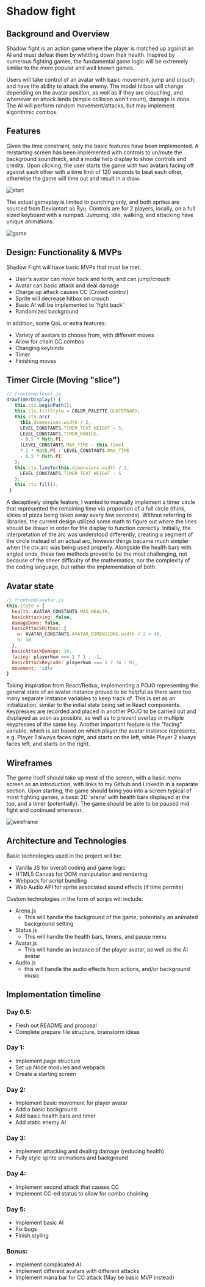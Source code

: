 # Shadow fight
## Background and Overview
Shadow fight is an action game where the player is matched up against an AI and must defeat them by whittling down their health. Inspired by numerous fighting games, the fundamental game logic will be extremely similar to the more popular and well known games.

Users will take control of an avatar with basic movement, jump and crouch, and have the ability to attack the enemy. The model hitbox will change depending on the avatar position, as well as if they are crouching, and whenever an attack lands (simple collision won't count), damage is done. The AI will perform random movement/attacks, but may implement algorithmic combos.

## Features
Given the time constraint, only the basic features have been implemented. A re/starting screen has been implemented with controls to un/mute the background soundtrack, and a modal help display to show controls and credits. Upon clicking, the user starts the game with two avatars facing off against each other with a time limit of 120 seconds to beat each other, otherwise the game will time out and result in a draw. 

![start](https://github.com/dowinterfor6/shadow-fight/blob/master/docs/images/starting_page.png)

The actual gameplay is limited to punching only, and both sprites are sourced from Deviantart as Ryu. Controls are for 2 players, locally, on a full sized keyboard with a numpad. Jumping, idle, walking, and attacking have unique animations.

![game](https://github.com/dowinterfor6/shadow-fight/blob/master/docs/gifs/gameplay2.gif)

## Design: Functionality & MVPs
Shadow Fight will have basic MVPs that must be met:
* User's avatar can move back and forth, and can jump/crouch
* Avatar can basic attack and deal damage
* Charge up attack causes CC (Crowd control)
* Sprite will decrease hitbox on crouch
* Basic AI will be implemented to 'fight back'
* Randomized background

In addition, some QoL or extra features:
* Variety of avatars to choose from, with different moves
* Allow for chain CC combos
* Changing keybinds
* Timer
* Finishing moves

## Timer Circle (Moving "slice")
```Javascript
// frontend/level.js
drawTimerDisplay() {
   this.ctx.beginPath();
   this.ctx.fillStyle = COLOR_PALETTE.QUATERNARY;
   this.ctx.arc(
     this.dimensions.width / 2,
     LEVEL_CONSTANTS.TIMER_TEXT_HEIGHT - 5,
     LEVEL_CONSTANTS.TIMER_RADIUS,
     - 0.5 * Math.PI,
     (LEVEL_CONSTANTS.MAX_TIME - this.time)
     * 2 * Math.PI / LEVEL_CONSTANTS.MAX_TIME
     - 0.5 * Math.PI
   );
   this.ctx.lineTo(this.dimensions.width / 2,
     LEVEL_CONSTANTS.TIMER_TEXT_HEIGHT - 5
   );
   this.ctx.fill();
 }
```
A deceptively simple feature, I wanted to manually implement a timer circle that represented the remaining time via proportion of a full circle (think, slices of pizza being taken away every few seconds). Without referring to libraries, the current design utilized some math to figure out where the lines should be drawn in order for the display to function correctly. Initially, the interpretation of the arc was understood differently, creating a segment of the circle instead of an actual arc, however things became much simpler when the ctx.arc was being used properly. Alongside the health bars with angled ends, these two methods proved to be the most challenging, not because of the sheer difficulty of the mathematics, nor the complexity of the coding language, but rather the implementation of both.

## Avatar state
```Javascript
// frontend/avatar.js
this.state = {
  health: AVATAR_CONSTANTS.MAX_HEALTH,
  basicAttacking: false,
  damageDone: false,
  basicAttackHitbox: {
    w: AVATAR_CONSTANTS.AVATAR_DIMENSIONS.width / 2 + 40,
    h: 10
  },
  basicAttackDamage: 10,
  facing: playerNum === 1 ? 1 : -1,
  basicAttackKeycode: playerNum === 1 ? 74 : 97,
  movement: 'idle'
}
```
Taking inspiration from React/Redux, implementing a POJO representing the general state of an avatar instance proved to be helpful as there were too many separate instance variables to keep track of. This is set as an initialization, similar to the initial state being set in React components. Keypresses are recorded and placed in another POJO to be carried out and displayed as soon as possible, as well as to prevent overlap in multiple keypresses of the same key. Another important feature is the "facing" variable, which is set based on which player the avatar instance represents, e.g. Player 1 always faces right, and starts on the left, while Player 2 always faces left, and starts on the right.

## Wireframes
The game itself should take up most of the screen, with a basic menu screen as an introduction, with links to my Github and LinkedIn in a separate section. Upon starting, the game should bring you into a screen typical of most fighting games, a basic 2D 'arena' with health bars displayed at the top, and a timer (potentially). The game should be able to be paused mid fight and continued whenever. 

![wireframe](https://github.com/dowinterfor6/shadow-fight/blob/master/docs/images/Screenshot_20190515_162146.png)

## Architecture and Technologies
Basic technologies used in the project will be:
* Vanilla JS for overall coding and game logic
* HTML5 Canvas for DOM manipulation and rendering
* Webpack for script bundling
* Web Audio API for sprite associated sound effects (if time permits)

Custom technologies in the form of scrips will include:
* Arena.js
  * This will handle the background of the game, potentially an animated background setting 
* Status.js
  * This will handle the health bars, timers, and pause menu
* Avatar.js
  * This will handle an instance of the player avatar, as well as the AI avatar
* Audio.js
  * this will handle the audio effects from actions, and/or background music
  
## Implementation timeline
### Day 0.5:
* Flesh out README and proposal
* Complete prepare file structure, brainstorm ideas
### Day 1:
* Implement page structure
* Set up Node modules and webpack
* Create a starting screen
### Day 2: 
* Implement basic movement for player avatar
* Add a basic background 
* Add basic health bars and timer
* Add static enemy AI
### Day 3:
* Implement attacking and dealing damage (reducing health)
* Fully style sprite animations and background
### Day 4:
* Implement second attack that causes CC
* Implement CC-ed status to allow for combo chaining
### Day 5:
* Implement basic AI
* Fix bugs
* Finish styling
### Bonus:
* Implement complicated AI
* Implement different avatars with different attacks
* Implement mana bar for CC attack (May be basic MVP instead)

